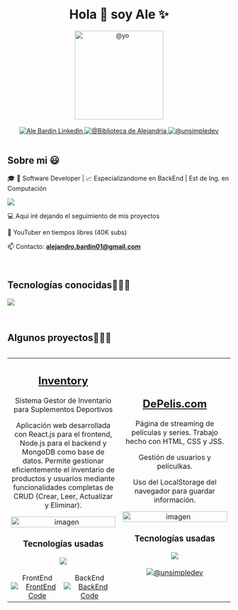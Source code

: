 <div id="container" align="center">
  <h1>Hola 👋 soy Ale ✨</h1>
  <img src="https://avatars.githubusercontent.com/u/54286167?v=4" alt="@yo" width="200" />
  <br>
  <br>
  <div>
    <a href="https://www.linkedin.com/in/ale-bardin/" target="_blank">
      <img src="https://img.shields.io/badge/LinkedIn-0077B5?style=for-the-badge&logo=linkedin&logoColor=white" alt="Ale Bardin LinkedIn" />
    </a>
    <a href="" target="_blank">
      <img src="https://img.shields.io/badge/Gmail-D14836?style=for-the-badge&logo=gmail&logoColor=white" alt="@Biblioteca de Alejandria" />
    </a>
    <a href="https://www.youtube.com/@bibliotecadealejandria" target="_blank">
      <img src="https://img.shields.io/badge/YouTube-FF0000?style=for-the-badge&logo=youtube&logoColor=white" alt="@unsimpledev" />
    </a>
  </div>
</div>

<br>

<h2>Sobre mi 😃</h2>
<!--Intro start-->

<p align="left">
  
🎓 🚀 Software Developer | 📈 Especializandome en BackEnd | Est de Ing. en Computación
  

  <a href="https://skillicons.dev">
  <img src="https://skillicons.dev/icons?i=nodejs,nestjs,mongodb" />
  </a>
  <br>
  
💻 Aquí iré dejando el seguimiento de mis proyectos

🎥 YouTuber en tiempos libres (40K subs)

📫 Contacto: **alejandro.bardin01@gmail.com**
<!--Intro end-->
  </p>
<br>

<h2 >Tecnologías conocidas👨🏻‍💻</h2>
<!--tech stack icons-->
<p align="left">
  <a href="https://skillicons.dev">
    <img src="https://skillicons.dev/icons?i=c,cs,css,html,js,react,nodejs,mysql,git,github,docker,postman,vscode,ae,pr,ps" />
  </a>
</p>
<br>





<div id="proyectos">
  <h2>Algunos proyectos👨🏻‍💻</h2>
  <table align="left">
    <tr border="none">
      <!-- Proyecto Inventory -->
      <td width="50%" align="center">
       <h2> <a href="https://inventoryrc.netlify.app/" title="Go to Source">Inventory</a></h2>
        <p>Sistema Gestor de Inventario para Suplementos Deportivos</p>
         <p>Aplicación web desarrollada con React.js para el frontend, Node.js para el backend y MongoDB como base de datos. Permite gestionar eficientemente el inventario de productos y usuarios mediante funcionalidades completas de CRUD (Crear, Leer, Actualizar y Eliminar). </p>
            <a href="https://github.com/AlejandroBardin/Inventory" title="Go to Source">
            <img 
            width="100%" 
            src="https://i.imgur.com/20F80K3.png" 
            alt="imagen" 
            style="transition: opacity 0.3s;" 
            onmouseover="this.style.opacity=0.7" 
            onmouseout="this.style.opacity=1"
            />
        </a>
        <h3>Tecnologías usadas</h3>
        <img src="https://skillicons.dev/icons?i=css,html,js,react,nodejs,git,github,postman,vscode,ps,mongodb" /><br><br>
        <div style="display: flex; justify-content: space-between; align-items: center;">
          <div>
            <span>FrontEnd</span><br>
            <a href="https://github.com/AlejandroBardin/Inventory" target="blank">
              <img src="https://img.shields.io/badge/GitHub-100000?style=for-the-badge&logo=github&logoColor=white" alt="FrontEnd Code" />
            </a>
          </div>
          <div>
            <span>BackEnd</span><br>
            <a href="https://github.com/AlejandroBardin/Backend-proyecto-71i" target="blank">
              <img src="https://img.shields.io/badge/GitHub-100000?style=for-the-badge&logo=github&logoColor=white" alt="BackEnd Code" />
            </a>
          </div>
        </div>
      </td>
      <!-- Proyecto DePelis.com -->
      <td width="50%" align="center">
       <h2> <a href="https://depelis.netlify.app/" title="Go to Source">DePelis.com</a></h2>
        <p>Página de streaming de películas y series. Trabajo hecho con HTML, CSS y JSS.</p>
        <p> Gestión de usuarios y películkas.</p>
         <p> Uso del LocalStorage del navegador para guardar información.  </p>
        <a href="https://github.com/martin-casares/depelis" title="Go to Source">
          <img width="100%" src="https://i.imgur.com/UYYT4Rx.png" alt="imagen">
        </a>
        <h3>Tecnologías usadas</h3>
        <img src="https://skillicons.dev/icons?i=css,html,js,git,github,vscode,ps" /><br><br>
        <a href="https://github.com/martin-casares/depelis" target="blank">
          <img src="https://img.shields.io/badge/GitHub-100000?style=for-the-badge&logo=github&logoColor=white" alt="@unsimpledev">
        </a>
      </td>
    </tr>
  </table>
</div>
 










<br>
<br><br>
<br>
<br><br><br>
<br><br>

<!------------------------->


